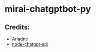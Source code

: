# mirai-chatgptbot-py

## Credits:

 - [Ariadne](https://github.com/GraiaProject/Ariadne)
 - [node-chatgpt-api](https://github.com/waylaidwanderer/node-chatgpt-api)
 
